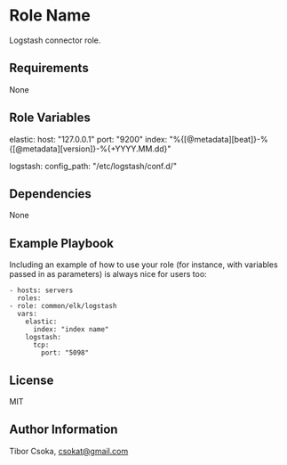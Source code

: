 Role Name
=========

Logstash connector role.

Requirements
------------

None

Role Variables
--------------

elastic:
  host: "127.0.0.1"
  port: "9200"
  index: "%{[@metadata][beat]}-%{[@metadata][version]}-%{+YYYY.MM.dd}"

logstash:
  config_path: "/etc/logstash/conf.d/"

Dependencies
------------

None

Example Playbook
----------------

Including an example of how to use your role (for instance, with variables passed in as parameters) is always nice for users too:

    - hosts: servers
      roles:
    - role: common/elk/logstash
      vars:
        elastic:
          index: "index name"
        logstash:
          tcp:
            port: "5098"

License
-------

MIT

Author Information
------------------

Tibor Csoka, csokat@gmail.com
